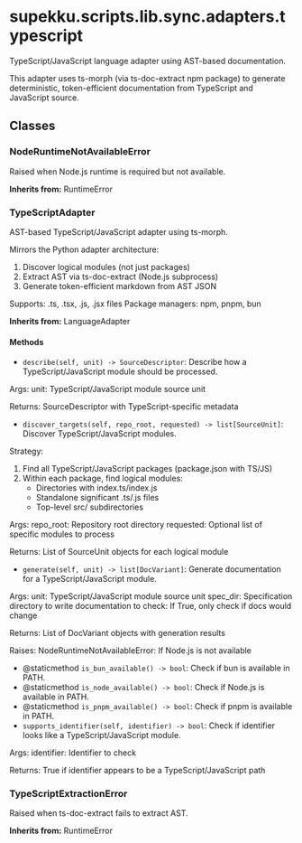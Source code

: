 # supekku.scripts.lib.sync.adapters.typescript

TypeScript/JavaScript language adapter using AST-based documentation.

This adapter uses ts-morph (via ts-doc-extract npm package) to generate
deterministic, token-efficient documentation from TypeScript and JavaScript source.

## Classes

### NodeRuntimeNotAvailableError

Raised when Node.js runtime is required but not available.

**Inherits from:** RuntimeError

### TypeScriptAdapter

AST-based TypeScript/JavaScript adapter using ts-morph.

Mirrors the Python adapter architecture:
1. Discover logical modules (not just packages)
2. Extract AST via ts-doc-extract (Node.js subprocess)
3. Generate token-efficient markdown from AST JSON

Supports: .ts, .tsx, .js, .jsx files
Package managers: npm, pnpm, bun

**Inherits from:** LanguageAdapter

#### Methods

- `describe(self, unit) -> SourceDescriptor`: Describe how a TypeScript/JavaScript module should be processed.

Args:
    unit: TypeScript/JavaScript module source unit

Returns:
    SourceDescriptor with TypeScript-specific metadata
- `discover_targets(self, repo_root, requested) -> list[SourceUnit]`: Discover TypeScript/JavaScript modules.

Strategy:
1. Find all TypeScript/JavaScript packages (package.json with TS/JS)
2. Within each package, find logical modules:
   - Directories with index.ts/index.js
   - Standalone significant .ts/.js files
   - Top-level src/ subdirectories

Args:
    repo_root: Repository root directory
    requested: Optional list of specific modules to process

Returns:
    List of SourceUnit objects for each logical module
- `generate(self, unit) -> list[DocVariant]`: Generate documentation for a TypeScript/JavaScript module.

Args:
    unit: TypeScript/JavaScript module source unit
    spec_dir: Specification directory to write documentation to
    check: If True, only check if docs would change

Returns:
    List of DocVariant objects with generation results

Raises:
    NodeRuntimeNotAvailableError: If Node.js is not available
- @staticmethod `is_bun_available() -> bool`: Check if bun is available in PATH.
- @staticmethod `is_node_available() -> bool`: Check if Node.js is available in PATH.
- @staticmethod `is_pnpm_available() -> bool`: Check if pnpm is available in PATH.
- `supports_identifier(self, identifier) -> bool`: Check if identifier looks like a TypeScript/JavaScript module.

Args:
    identifier: Identifier to check

Returns:
    True if identifier appears to be a TypeScript/JavaScript path

### TypeScriptExtractionError

Raised when ts-doc-extract fails to extract AST.

**Inherits from:** RuntimeError
